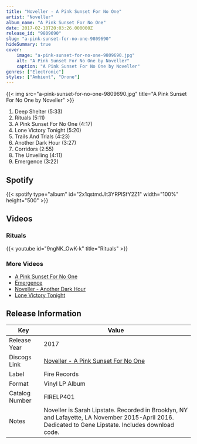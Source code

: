 ```yaml
---
title: "Noveller - A Pink Sunset For No One"
artist: "Noveller"
album_name: "A Pink Sunset For No One"
date: 2017-02-10T20:03:26.000000Z
release_id: "9809690"
slug: "a-pink-sunset-for-no-one-9809690"
hideSummary: true
cover:
    image: "a-pink-sunset-for-no-one-9809690.jpg"
    alt: "A Pink Sunset For No One by Noveller"
    caption: "A Pink Sunset For No One by Noveller"
genres: ["Electronic"]
styles: ["Ambient", "Drone"]
---
```


{{< img src="a-pink-sunset-for-no-one-9809690.jpg" title="A Pink Sunset For No One by Noveller" >}}

<!-- section break -->

1. Deep Shelter (5:33)
2. Rituals (5:11)
3. A Pink Sunset For No One (4:17)
4. Lone Victory Tonight (5:20)
5. Trails And Trials (4:23)
6. Another Dark Hour (3:27)
7. Corridors (2:55)
8. The Unveiling (4:11)
9. Emergence (3:22)

<!-- section break -->


## Spotify
{{< spotify type="album" id="2x1qstmdJlt3YRPlSfY2Z1" width="100%" height="500" >}}



## Videos
### Rituals
{{< youtube id="9ngNK_OwK-k" title="Rituals" >}}<br>

### More Videos

- [A Pink Sunset For No One](https://www.youtube.com/watch?v=zGk4imfGKi4)
- [Emergence](https://www.youtube.com/watch?v=shqOfpmCW70)
- [Noveller - Another Dark Hour](https://www.youtube.com/watch?v=kmECKxc_Occ)
- [Lone Victory Tonight](https://www.youtube.com/watch?v=rOysMVKzmRE)


## Release Information
|  Key           | Value                                                |
| ---------------| ---------------------------------------------------- |
| Release Year   | 2017                                   |
| Discogs Link   | [Noveller - A Pink Sunset For No One](https://www.discogs.com/release/9809690-Noveller-A-Pink-Sunset-For-No-One) |
| Label          | Fire Records |
| Format         | Vinyl LP Album |
| Catalog Number | FIRELP401 |
| Notes | Noveller is Sarah Lipstate.  Recorded in Brooklyn, NY and Lafayette, LA November 2015-April 2016.  Dedicated to Gene Lipstate.   Includes download code. |